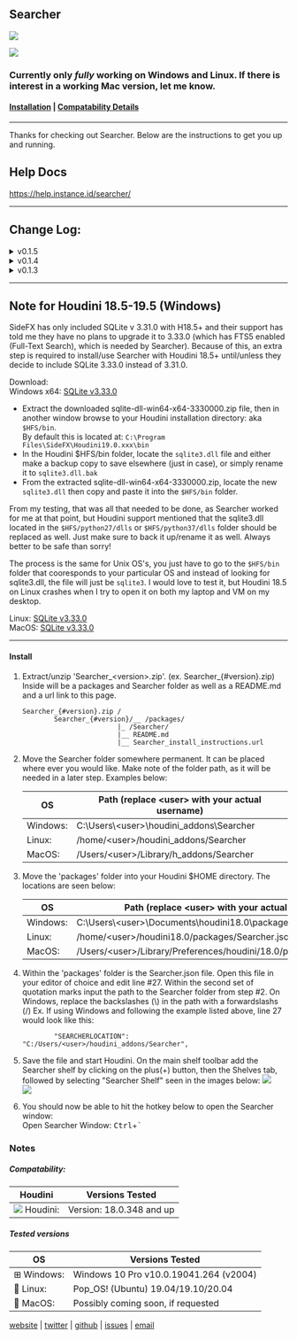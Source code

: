 <!-- Open me in a markdown capable browser, or go to https://github.com/instance-id/searcher_addon -->

## Searcher

![](https://i.imgur.com/2JCkraG.png)

![](https://i.imgur.com/RqYgyEs.gif)

### Currently only *fully* working on Windows and Linux. If there is interest in a working Mac version, let me know.

#### [Installation](#install) | [Compatability Details](#notes)

---

Thanks for checking out Searcher. Below are the instructions to get you up and running. 

## Help Docs

https://help.instance.id/searcher/

---

## Change Log:

<details>
<summary>v0.1.5</summary>

Fixed build script and repackaged release with proper Searcher compiled runtime files for py3.10

</details>

<details>
<summary>v0.1.4</summary>

Added Houdini v20 compatibility

</details>

<details>
<summary>v0.1.3</summary>

Added Houdini v19.5 compatibility

</details>



---

## Note for Houdini 18.5-19.5 (Windows)

SideFX has only included SQLite v 3.31.0 with H18.5+ and their support has told me they have no plans to upgrade it to 3.33.0 (which has FTS5 enabled (Full-Text Search), which is needed by Searcher). Because of this, an extra step is required to install/use Searcher with Houdini 18.5+ until/unless they decide to include SQLite 3.33.0 instead of 3.31.0.

Download:  
Windows x64: [SQLite v3.33.0](https://www.sqlite.org/2020/sqlite-dll-win64-x64-3330000.zip)   

- Extract the downloaded sqlite-dll-win64-x64-3330000.zip file, then in another window browse to your Houdini installation directory: aka `$HFS/bin`.  
  By default this is located at: `C:\Program Files\SideFX\Houdini19.0.xxx\bin`
- In the Houdini $HFS/bin folder, locate the `sqlite3.dll` file and either make a backup copy to save elsewhere (just in case), or simply rename it to `sqlite3.dll.bak`
- From the extracted sqlite-dll-win64-x64-3330000.zip, locate the new `sqlite3.dll` then copy and paste it into the `$HFS/bin` folder.

From my testing, that was all that needed to be done, as Searcher worked for me at that point, but Houdini support mentioned that the sqlite3.dll located in the `$HFS/python27/dlls` or `$HFS/python37/dlls` folder should be replaced as well. Just make sure to back it up/rename it as well. Always better to be safe than sorry!

The process is the same for Unix OS's, you just have to go to the `$HFS/bin` folder that cooresponds to your particular OS and instead of looking for sqlite3.dll, the file will just be `sqlite3`. I would love to test it, but Houdini 18.5 on Linux crashes when I try to open it on both my laptop and VM on my desktop.  

Linux: [SQLite v3.33.0](https://www.sqlite.org/2020/sqlite-tools-linux-x86-3330000.zip)   
MacOS: [SQLite v3.33.0](https://www.sqlite.org/2020/sqlite-tools-osx-x86-3330000.zip)   

---

#### Install

1. Extract/unzip 'Searcher_\<version>.zip'. (ex. Searcher_{#version}.zip) Inside will be a packages and Searcher folder as well as a README.md and a url link to this page.
   
   ```
   Searcher_{#version}.zip /
           Searcher_{#version}/__ /packages/
                           |_ /Searcher/
                           |__ README.md
                           |__ Searcher_install_instructions.url
   ```

2. Move the Searcher folder somewhere permanent. It can be placed where ever you would like. Make note of the folder path, as it will be needed in a later step. Examples below:  
   
   | OS                                           | Path  (replace \<user> with your actual username) |
   | -------------------------------------------- | ------------------------------------------------- |
   | <i class="fa fa-windows fa-1x"></i> Windows: | C:\Users\\\<user>\houdini_addons\Searcher         |
   | <i class="fa fa-linux fa-1x"></i> Linux:     | /home/\<user>/houdini_addons/Searcher             |
   | <i class="fa fa-apple fa-1x"></i> MacOS:     | /Users/\<user>/Library/h_addons/Searcher          |

3. Move the 'packages' folder into your Houdini $HOME directory. The locations are seen below:
   
   | OS                                           | Path  (replace \<user> with your actual username)                      |
   | -------------------------------------------- | ---------------------------------------------------------------------- |
   | <i class="fa fa-windows fa-1x"></i> Windows: | C:\Users\\\<user>\Documents\houdini18.0\packages\Searcher.json         |
   | <i class="fa fa-linux fa-1x"></i> Linux:     | /home/\<user>/houdini18.0/packages/Searcher.json                       |
   | <i class="fa fa-apple fa-1x"></i> MacOS:     | /Users/\<user>/Library/Preferences/houdini/18.0/packages/Searcher.json |

4. Within the 'packages' folder is the Searcher.json file. Open this file in your editor of choice and edit line #27. Within the second set of quotation marks input the path to the Searcher folder from step #2. On Windows, replace the backslashes (\\) in the path with a forwardslashs (/)
   Ex. If using Windows and following the example listed above, line 27 would look like this:
   
   ```
           "SEARCHERLOCATION": "C:/Users/<user>/houdini_addons/Searcher",
   ```

5. Save the file and start Houdini. On the main shelf toolbar add the Searcher shelf by clicking on the plus(+) button, then the Shelves tab, followed by selecting "Searcher Shelf" seen in the images below:
    ![](https://i.imgur.com/GzdyUYt.png)  
    ![](https://i.imgur.com/F4C5MOx.png)

6. You should now be able to hit the hotkey below to open the Searcher window:  
    Open Searcher Window: <kbd>Ctrl</kbd>+<kbd>`</kbd>

### Notes

##### Compatability:

| Houdini                                       | Versions Tested          |
| --------------------------------------------- | ------------------------ |
| ![](https://i.imgur.com/h9Nefqz.png) Houdini: | Version: 18.0.348 and up |

##### Tested versions

| OS         | Versions Tested                        |
| ---------- | -------------------------------------- |
| ⊞ Windows: | Windows 10 Pro v10.0.19041.264 (v2004) |
| 🐧 Linux:  | Pop_OS! (Ubuntu) 19.04/19.10/20.04     |
| 🍎 MacOS:  | Possibly coming soon, if requested     |

<i class="fa fa-firefox fa-1x"></i> [website](https://instance.id/) | <i class="fa fa-twitter fa-1x"></i> [twitter](https://twitter.com/instance_id) | <i class="fa fa-github fa-1x"> </i> [github](https://github.com/instance-id) | <i class="fa fa-bug fa-1x"></i> [issues](https://github.com/instance-id/searcher_addon/issues?q=) | <i class="fa fa-at fa-1x"></i> [email](https://github.com/instance-id/searcher_addon/issues?q=)  

